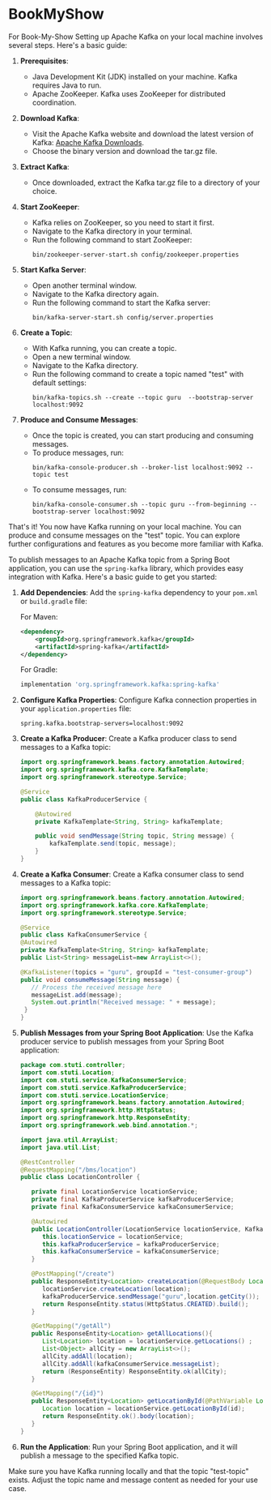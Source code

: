 # BookMyShow
For Book-My-Show
Setting up Apache Kafka on your local machine involves several steps. Here's a basic guide:

1. **Prerequisites**:
    - Java Development Kit (JDK) installed on your machine. Kafka requires Java to run.
    - Apache ZooKeeper. Kafka uses ZooKeeper for distributed coordination.

2. **Download Kafka**:
    - Visit the Apache Kafka website and download the latest version of Kafka: [Apache Kafka Downloads](https://kafka.apache.org/downloads).
    - Choose the binary version and download the tar.gz file.

3. **Extract Kafka**:
    - Once downloaded, extract the Kafka tar.gz file to a directory of your choice.

4. **Start ZooKeeper**:
    - Kafka relies on ZooKeeper, so you need to start it first.
    - Navigate to the Kafka directory in your terminal.
    - Run the following command to start ZooKeeper:
      ```
      bin/zookeeper-server-start.sh config/zookeeper.properties
      ```

5. **Start Kafka Server**:
    - Open another terminal window.
    - Navigate to the Kafka directory again.
    - Run the following command to start the Kafka server:
      ```
      bin/kafka-server-start.sh config/server.properties
      ```

6. **Create a Topic**:
    - With Kafka running, you can create a topic.
    - Open a new terminal window.
    - Navigate to the Kafka directory.
    - Run the following command to create a topic named "test" with default settings:
      ```
      bin/kafka-topics.sh --create --topic guru  --bootstrap-server localhost:9092
      ```

7. **Produce and Consume Messages**:
    - Once the topic is created, you can start producing and consuming messages.
    - To produce messages, run:
      ```
      bin/kafka-console-producer.sh --broker-list localhost:9092 --topic test
      ```
    - To consume messages, run:
      ```
      bin/kafka-console-consumer.sh --topic guru --from-beginning --bootstrap-server localhost:9092
      ```

That's it! You now have Kafka running on your local machine. You can produce and consume messages on the "test" topic. You can explore further configurations and features as you become more familiar with Kafka.

To publish messages to an Apache Kafka topic from a Spring Boot application, you can use the `spring-kafka` library, which provides easy integration with Kafka. Here's a basic guide to get you started:

1. **Add Dependencies**:
   Add the `spring-kafka` dependency to your `pom.xml` or `build.gradle` file:

   For Maven:
   ```xml
   <dependency>
       <groupId>org.springframework.kafka</groupId>
       <artifactId>spring-kafka</artifactId>
   </dependency>
   ```

   For Gradle:
   ```gradle
   implementation 'org.springframework.kafka:spring-kafka'
   ```

2. **Configure Kafka Properties**:
   Configure Kafka connection properties in your `application.properties` file:

   ```properties
   spring.kafka.bootstrap-servers=localhost:9092
   ```

3. **Create a Kafka Producer**:
   Create a Kafka producer class to send messages to a Kafka topic:

   ```java
   import org.springframework.beans.factory.annotation.Autowired;
   import org.springframework.kafka.core.KafkaTemplate;
   import org.springframework.stereotype.Service;

   @Service
   public class KafkaProducerService {

       @Autowired
       private KafkaTemplate<String, String> kafkaTemplate;

       public void sendMessage(String topic, String message) {
           kafkaTemplate.send(topic, message);
       }
   }
   ```

4. **Create a Kafka Consumer**:
   Create a Kafka consumer class to send messages to a Kafka topic:

   ```java
   import org.springframework.beans.factory.annotation.Autowired;
   import org.springframework.kafka.core.KafkaTemplate;
   import org.springframework.stereotype.Service;

   @Service
   public class KafkaConsumerService {
   @Autowired
   private KafkaTemplate<String, String> kafkaTemplate;
   public List<String> messageList=new ArrayList<>();

   @KafkaListener(topics = "guru", groupId = "test-consumer-group")
   public void consumeMessage(String message) {
      // Process the received message here
      messageList.add(message);
      System.out.println("Received message: " + message);
    }
   }
   ```
   
5. **Publish Messages from your Spring Boot Application**:
   Use the Kafka producer service to publish messages from your Spring Boot application:

   ```java
   package com.stuti.controller;
   import com.stuti.Location;
   import com.stuti.service.KafkaConsumerService;
   import com.stuti.service.KafkaProducerService;
   import com.stuti.service.LocationService;
   import org.springframework.beans.factory.annotation.Autowired;
   import org.springframework.http.HttpStatus;
   import org.springframework.http.ResponseEntity;
   import org.springframework.web.bind.annotation.*;
   
   import java.util.ArrayList;
   import java.util.List;
   
   @RestController
   @RequestMapping("/bms/location")
   public class LocationController {
   
      private final LocationService locationService;
      private final KafkaProducerService kafkaProducerService;
      private final KafkaConsumerService kafkaConsumerService;
   
      @Autowired
      public LocationController(LocationService locationService, KafkaProducerService kafkaProducerService, KafkaConsumerService kafkaConsumerService) {
         this.locationService = locationService;
         this.kafkaProducerService = kafkaProducerService;
         this.kafkaConsumerService = kafkaConsumerService;
      }
   
      @PostMapping("/create")
      public ResponseEntity<Location> createLocation(@RequestBody Location location){
         locationService.createLocation(location);
         kafkaProducerService.sendMessage("guru",location.getCity());
         return ResponseEntity.status(HttpStatus.CREATED).build();
      }
   
      @GetMapping("/getAll")
      public ResponseEntity<Location> getAllLocations(){
         List<Location> location = locationService.getLocations() ;
         List<Object> allCity = new ArrayList<>();
         allCity.addAll(location);
         allCity.addAll(kafkaConsumerService.messageList);
         return (ResponseEntity) ResponseEntity.ok(allCity);
      }
   
      @GetMapping("/{id}")
      public ResponseEntity<Location> getLocationById(@PathVariable Long id ){
         Location location = locationService.getLocationById(id);
         return ResponseEntity.ok().body(location);
      }
   }
   ```
6. **Run the Application**:
   Run your Spring Boot application, and it will publish a message to the specified Kafka topic.

Make sure you have Kafka running locally and that the topic "test-topic" exists. Adjust the topic name and message content as needed for your use case.